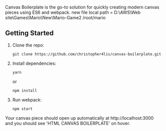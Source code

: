 Canvas Boilerplate is the go-to solution for quickly creating modern canvas pieces using ES6 and webpack.
new file local path = D:\AWS\Web site\Games\Mario\New\Mario-Game2
/root/mario

## Getting Started

1.  Clone the repo:

        git clone https://github.com/christopher4lis/canvas-boilerplate.git

2.  Install dependencies:

        yarn

    or

        npm install

3.  Run webpack:

        npm start

Your canvas piece should open up automatically at http://localhost:3000 and you should see 'HTML CANVAS BOILERPLATE' on hover.
